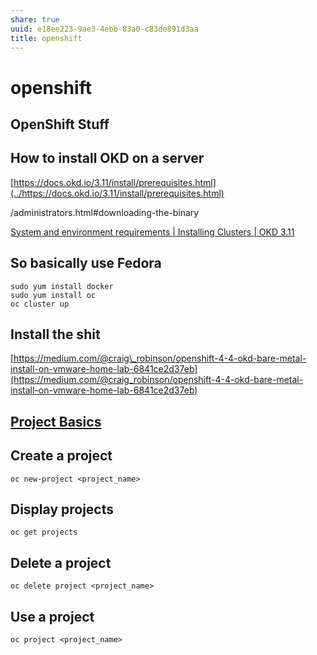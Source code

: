 ```yaml
---
share: true
uuid: e18ee223-9ae3-4ebb-83a0-c83de891d3aa
title: openshift
---
```

# openshift
OpenShift Stuff
---------------

How to install OKD on a server
------------------------------

[https://docs.okd.io/3.11/install/prerequisites.html](../https://docs.okd.io/3.11/install/prerequisites.html)

/administrators.html#downloading-the-binary

[System and environment requirements | Installing Clusters | OKD 3.11](https://docs.okd.io/3.11/install/prerequisites.html#install-config-install-prerequisites)


So basically use Fedora
-----------------------

    sudo yum install docker
    sudo yum install oc
    oc cluster up
    

Install the shit
----------------

[https://medium.com/@craig\_robinson/openshift-4-4-okd-bare-metal-install-on-vmware-home-lab-6841ce2d37eb](https://medium.com/@craig_robinson/openshift-4-4-okd-bare-metal-install-on-vmware-home-lab-6841ce2d37eb)

[Project Basics](https://docs.openshift.com/container-platform/4.5/applications/projects/working-with-projects.html)
--------------------------------------------------------------------------------------------------------------------

Create a project
----------------

`oc new-project <project_name>`

Display projects
----------------

`oc get projects`

Delete a project
----------------

`oc delete project <project_name>`

Use a project
-------------

`oc project <project_name>`